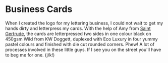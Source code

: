 # Business Cards

When I created the logo for my lettering business, I could not wait to get my hands dirty and letterpress my cards. With the help of Amy from [Saint Gertrude](http://saintgertrude.com.au/), the cards are letterpressed two sides in one colour black on 450gsm Wild from KW Doggett, duplexed with Eco Luxury in four yummy pastel colours and finished with die cut rounded corners. Phew! A lot of processes involved in these little guys. If I see you on the street you'll have to beg me for one. (j/k!)
